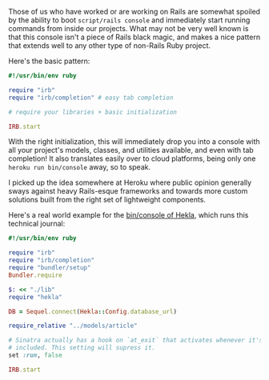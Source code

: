 Those of us who have worked or are working on Rails are somewhat spoiled by the ability to boot `script/rails console` and immediately start running commands from inside our projects. What may not be very well known is that this console isn't a piece of Rails black magic, and makes a nice pattern that extends well to any other type of non-Rails Ruby project.

Here's the basic pattern:

``` ruby
#!/usr/bin/env ruby

require "irb"
require "irb/completion" # easy tab completion

# require your libraries + basic initialization

IRB.start
```

With the right initialization, this will immediately drop you into a console with all your project's models, classes, and utilities available, and even with tab completion! It also translates easily over to cloud platforms, being only one `heroku run bin/console` away, so to speak.

I picked up the idea somewhere at Heroku where public opinion generally sways against heavy Rails-esque frameworks and towards more custom solutions built from the right set of lightweight components.

Here's a real world example for the [bin/console of Hekla](https://github.com/brandur/hekla/blob/master/bin/console), which runs this technical journal:

``` ruby
#!/usr/bin/env ruby

require "irb"
require "irb/completion"
require "bundler/setup"
Bundler.require

$: << "./lib"
require "hekla"

DB = Sequel.connect(Hekla::Config.database_url)

require_relative "../models/article"

# Sinatra actually has a hook on `at_exit` that activates whenever it's
# included. This setting will supress it.
set :run, false

IRB.start
```
